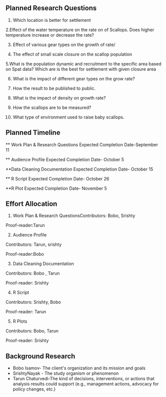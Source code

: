 ## Planned Research Questions

1. Which location is better for settlement

2.Effect of the water temperature on the rate on of Scallops. Does higher temperature increase or decrease the rate?

3. Effect of various gear types on the growth of rate/

4. The effect of small scale closure on the scallop population 

5.What is the population dynamic and recruitment to the specific area based on Spat data? Which are is the best for settlement with given closure area

6. What is the impact of different gear types on the grow rate?
 
7. How the result to be published to public.

8. What is the impact of density on growth rate?

9. How the scallops are to be measured?

10. What type of environment used to raise baby scallops.



## Planned Timeline

  

** Work Plan & Research Questions 
Expected Completion Date-September 11 
  

** Audience Profile 
Expected Completion Date- October 5

  
**Data Cleaning Documentation 
Expected Completion Date- October 15

  
** R Script 
Expected Completion Date- October 26

  
**R Plot 
Expected Completion Date- November 5



## Effort Allocation

1. Work Plan & Research QuestionsContributors: Bobo, Srishty 

Proof-reader:Tarun

  

2. Audience Profile 

Contributors: Tarun, srishty

Proof-reader:Bobo

  

3. Data Cleaning Documentation 

Contributors: Bobo , Tarun

Proof-reader: Srishty

  

4. R Script 

Contributors: Srishty, Bobo

Proof-reader: Tarun

  

5. R Plots 

Contributors: Bobo, Tarun

Proof-reader: Srishty

  

## Background Research 

- Bobo Isamov- The client's organization and its mission and goals 
- SrishtyNayak - The study organism or phenomenon 
- Tarun Chaturvedi-The kind of decisions, interventions, or actions that analysis results could support (e.g., management actions, advocacy for policy changes, etc.)
